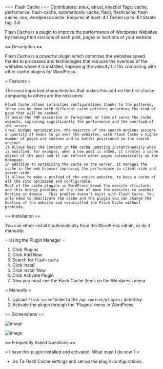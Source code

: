 === Flash Cache ===
Contributors: sniuk, etruel, khaztiel
Tags: cache, perfomance, flash-cache, automatically cache, flash, flashcache, flash cache, seo, wordpress cache.
Requires at least: 4.1
Tested up to: 6.1
Stable tag: 3.0

Flash Cache is a plugin to improve the performance of Wordpress Websites by making html versions of each post, pages or sections of your website.

== Description ==

Flash Cache is a powerful plugin which optimizes the websites speed thanks to processes and technologies that reduces the overload of the websites where it is installed, improving the velocity till 10x comparing with other cache plugins for WordPress. 

= Features =

The most important characteristics that makes this add-on the first choice comparing to others are the next ones:

    Flash Cache allows infinities configurations thanks to the patterns, these can be done with different cache patterns according the kind of page that will be cached.
    It avoid the PHP execution in foreground at time of serve the cache objects, improving significantly the performance and the overload of the server.
    Crawl Budget optimization, the majority of the search engines assigns a quantity of means to go over the websites, with Flash Cache a higher number of pages are indexes and is better positioned in the search engines.
    It allows keep the content in the cache updating instantaneously when is modified, for example, when a new post is added, it creates a cache object of the post and it can refresh other pages automatically as the homepage.
    In addition to optimizing the cache on the server, it manages the cache in the web browser improving the performance in client-side and server-side.
    It allows to make a preload of the entire website, to keep a cache of all the site optimized and configurable.
    Most of the cache plugins in WordPress break the website structure, and this brings problems at the time of move the websites to another hosting or domain.  This problem doesn’t exist with Flash Cache. You only need to deactivate the cache and the plugin you can change the hosting of the website and reinstalled the Flash Cache without problems.

== Installation ==

You can either install it automatically from the WordPress admin, or do it manually:

= Using the Plugin Manager =

1. Click Plugins
2. Click Add New
3. Search for `flash-cache`
4. Click Install
5. Click Install Now
6. Click Activate Plugin
7. Now you must see the Flash Cache Items on the Wordpress menu

= Manually =

1. Upload `flash-cache` folder to the `/wp-content/plugins/` directory
2. Activate the plugin through the 'Plugins' menu in WordPress


== Screenshots ==

![image](https://user-images.githubusercontent.com/3663229/210109406-bf4cd24d-b91c-4953-a569-bbb8701238cf.png)

![image](https://user-images.githubusercontent.com/3663229/210109864-3a15a1b6-7cb4-462f-8f43-fb4ca2084561.png)


== Frequently Asked Questions ==

= I have this plugin installed and activated. What must I do now ? =

* Go To Flash Cache settings and set up the plugin configurations. 

